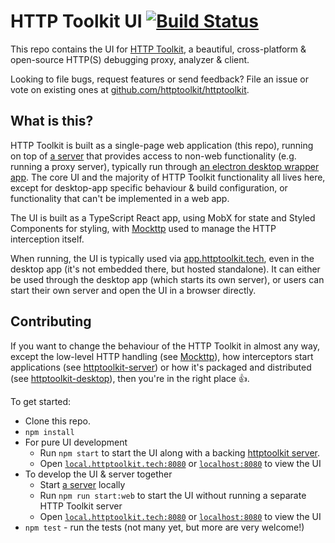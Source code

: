 HTTP Toolkit UI [![Build Status](https://github.com/httptoolkit/httptoolkit-ui/workflows/CI/badge.svg)](https://github.com/httptoolkit/httptoolkit-ui/actions)
===================

This repo contains the UI for [HTTP Toolkit](https://httptoolkit.tech), a beautiful, cross-platform & open-source HTTP(S) debugging proxy, analyzer & client.

Looking to file bugs, request features or send feedback? File an issue or vote on existing ones at [github.com/httptoolkit/httptoolkit](https://github.com/httptoolkit/httptoolkit).

## What is this?

HTTP Toolkit is built as a single-page web application (this repo), running on top of [a server](https://github.com/httptoolkit/httptoolkit-server) that provides access to non-web functionality (e.g. running a proxy server), typically run through [an electron desktop wrapper app](https://github.com/httptoolkit/httptoolkit-desktop). The core UI and the majority of HTTP Toolkit functionality all lives here, except for desktop-app specific behaviour & build configuration, or functionality that can't be implemented in a web app.

The UI is built as a TypeScript React app, using MobX for state and Styled Components for styling, with [Mockttp](https://github.com/httptoolkit/mockttp) used to manage the HTTP interception itself.

When running, the UI is typically used via [app.httptoolkit.tech](https://app.httptoolkit.tech), even in the desktop app (it's not embedded there, but hosted standalone). It can either be used through the desktop app (which starts its own server), or users can start their own server and open the UI in a browser directly.

## Contributing

If you want to change the behaviour of the HTTP Toolkit in almost any way, except the low-level HTTP handling (see [Mockttp](https://github.com/httptoolkit/mockttp)), how interceptors start applications (see [httptoolkit-server](https://github.com/httptoolkit/httptoolkit-server)) or how it's packaged and distributed (see [httptoolkit-desktop](https://github.com/httptoolkit/httptoolkit-desktop)), then you're in the right place :+1:.

To get started:

* Clone this repo.
* `npm install`
* For pure UI development
    * Run `npm start` to start the UI along with a backing [httptoolkit server](https://github.com/httptoolkit/httptoolkit-server).
    * Open [`local.httptoolkit.tech:8080`](http://local.httptoolkit.tech:8080) or [`localhost:8080`](http://localhost:8080) to view the UI
* To develop the UI & server together
    * Start [a server](https://github.com/httptoolkit/httptoolkit-server) locally
    * Run `npm run start:web` to start the UI without running a separate HTTP Toolkit server
    * Open [`local.httptoolkit.tech:8080`](http://local.httptoolkit.tech:8080) or [`localhost:8080`](http://localhost:8080) to view the UI
* `npm test` - run the tests (not many yet, but more are very welcome!)

